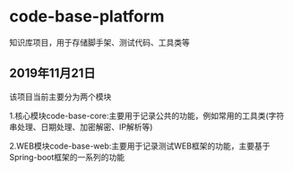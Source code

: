 # code-base-platform
知识库项目，用于存储脚手架、测试代码、工具类等

## 2019年11月21日
该项目当前主要分为两个模块

1.核心模块code-base-core:主要用于记录公共的功能，例如常用的工具类(字符串处理、日期处理、加密解密、IP解析等)

2.WEB模块code-base-web:主要用于记录测试WEB框架的功能，主要基于Spring-boot框架的一系列的功能